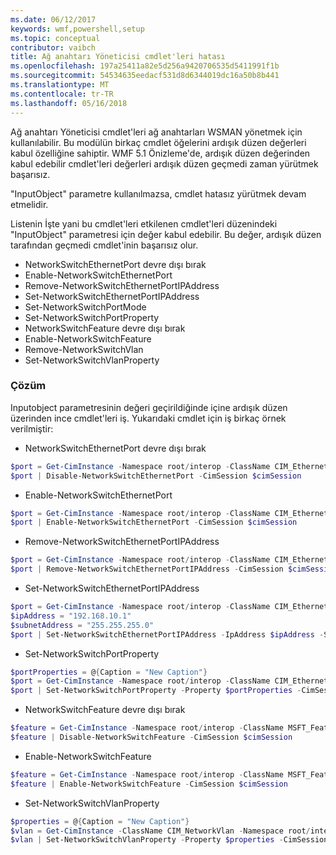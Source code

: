 ```yaml
---
ms.date: 06/12/2017
keywords: wmf,powershell,setup
ms.topic: conceptual
contributor: vaibch
title: Ağ anahtarı Yöneticisi cmdlet'leri hatası
ms.openlocfilehash: 197a25411a82e5d256a9420706535d5411991f1b
ms.sourcegitcommit: 54534635eedacf531d8d6344019dc16a50b8b441
ms.translationtype: MT
ms.contentlocale: tr-TR
ms.lasthandoff: 05/16/2018
---
```

Ağ anahtarı Yöneticisi cmdlet'leri ağ anahtarları WSMAN yönetmek için kullanılabilir.
Bu modülün birkaç cmdlet öğelerini ardışık düzen değerleri kabul özelliğine sahiptir.
WMF 5.1 Önizleme'de, ardışık düzen değerinden kabul edebilir cmdlet'leri değerleri ardışık düzen geçmedi zaman yürütmek başarısız.

"InputObject" parametre kullanılmazsa, cmdlet hatasız yürütmek devam etmelidir.

Listenin İşte yani bu cmdlet'leri etkilenen cmdlet'leri düzenindeki "InputObject" parametresi için değer kabul edebilir.
Bu değer, ardışık düzen tarafından geçmedi cmdlet'inin başarısız olur.

- NetworkSwitchEthernetPort devre dışı bırak
- Enable-NetworkSwitchEthernetPort
- Remove-NetworkSwitchEthernetPortIPAddress
- Set-NetworkSwitchEthernetPortIPAddress
- Set-NetworkSwitchPortMode
- Set-NetworkSwitchPortProperty
- NetworkSwitchFeature devre dışı bırak
- Enable-NetworkSwitchFeature
- Remove-NetworkSwitchVlan
- Set-NetworkSwitchVlanProperty

### <a name="resolution"></a>Çözüm
Inputobject parametresinin değeri geçirildiğinde içine ardışık düzen üzerinden ince cmdlet'leri iş. Yukarıdaki cmdlet için iş birkaç örnek verilmiştir:

- NetworkSwitchEthernetPort devre dışı bırak
```powershell
$port = Get-CimInstance -Namespace root/interop -ClassName CIM_EthernetPort -CimSession $cimSession | Select-Object -First 1
$port | Disable-NetworkSwitchEthernetPort -CimSession $cimSession
```

- Enable-NetworkSwitchEthernetPort
```powershell
$port = Get-CimInstance -Namespace root/interop -ClassName CIM_EthernetPort -CimSession $cimSession | Select-Object -First 1
$port | Enable-NetworkSwitchEthernetPort -CimSession $cimSession
```

- Remove-NetworkSwitchEthernetPortIPAddress
```powershell
$port = Get-CimInstance -Namespace root/interop -ClassName CIM_EthernetPort -CimSession $cimSession | Select-Object -First 1
$port | Remove-NetworkSwitchEthernetPortIPAddress -CimSession $cimSession
```

- Set-NetworkSwitchEthernetPortIPAddress
```powershell
$port = Get-CimInstance -Namespace root/interop -ClassName CIM_EthernetPort -CimSession $cimSession | Select-Object -First 1
$ipAddress = "192.168.10.1"
$subnetAddress = "255.255.255.0"
$port | Set-NetworkSwitchEthernetPortIPAddress -IpAddress $ipAddress -SubnetAddress $subnetAddress -CimSession $cimSession
```

- Set-NetworkSwitchPortProperty
```powershell
$portProperties = @{Caption = "New Caption"}
$port = Get-CimInstance -Namespace root/interop -ClassName CIM_EthernetPort -CimSession $cimSession | Select-Object -First 1
$port | Set-NetworkSwitchPortProperty -Property $portProperties -CimSession $cimSession
```

- NetworkSwitchFeature devre dışı bırak
```powershell
$feature = Get-CimInstance -Namespace root/interop -ClassName MSFT_Feature -CimSession $cimSession | Select-Object -First 1
$feature | Disable-NetworkSwitchFeature -CimSession $cimSession
```

- Enable-NetworkSwitchFeature
```powershell
$feature = Get-CimInstance -Namespace root/interop -ClassName MSFT_Feature -CimSession $cimSession | Select-Object -First 1
$feature | Enable-NetworkSwitchFeature -CimSession $cimSession
```

- Set-NetworkSwitchVlanProperty
```powershell
$properties = @{Caption = "New Caption"}
$vlan = Get-CimInstance -ClassName CIM_NetworkVlan -Namespace root/interop -CimSession $cimSession | Select-Object -First 1
$vlan | Set-NetworkSwitchVlanProperty -Property $properties -CimSession $cimSession
```
